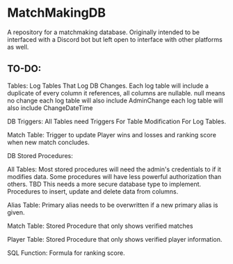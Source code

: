 # MatchMakingDB
A repository for a matchmaking database.
Originally intended to be interfaced with a Discord bot but left open to interface with other platforms as well.

## TO-DO:



Tables:
Log Tables That Log DB Changes.
Each log table will include a duplicate of every column it references, all columns are nullable. null means no change
each log table will also include AdminChange
each log table will also include ChangeDateTime


DB Triggers:
All Tables need Triggers For Table Modification For Log Tables.


Match Table:
Trigger to update Player wins and losses and ranking score when new match concludes.





DB Stored Procedures:

All Tables:
Most stored procedures will need the admin's credentials to if it modifies data.
	Some procedures will have less powerful authorization than others. TBD
This needs a more secure database type to implement.
Procedures to insert, update and delete data from columns.



Alias Table:
Primary alias needs to be overwritten if a new primary alias is given.

Match Table:
Stored Procedure that only shows verified matches

Player Table:
Stored Procedure that only shows verified player information.

SQL Function:
Formula for ranking score.